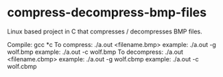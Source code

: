 # compress-decompress-bmp-files
Linux based project in C that compresses / decompresses BMP files. 

Compile: gcc *c 
To compress: ./a.out <color flag> <filename.bmp>
    example: ./a.out -g wolf.bmp
    example: ./a.out -c wolf.bmp 
To decompress: ./a.out <color flag> <filename.cbmp>
    example: ./a.out -g wolf.cbmp
    example: ./a.out -c wolf.cbmp
